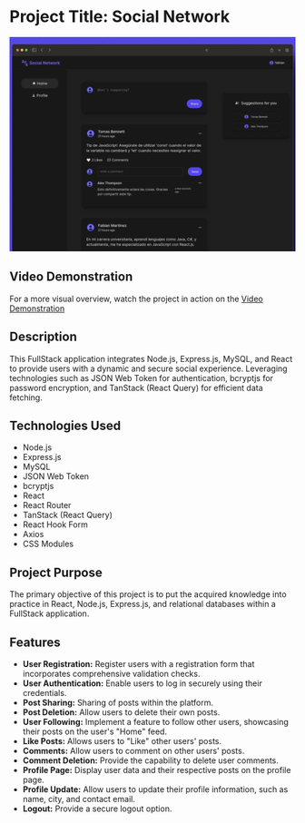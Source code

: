 # Project Title: Social Network

 <a href="https://github.com/MartinezFabian/SocialNetwork-FullStack/blob/main/">
    <img src="client/public/images/web_preview.webp" alt="preview">
  </a>

## Video Demonstration

For a more visual overview, watch the project in action on the [Video Demonstration](https://www.youtube.com/watch?v=ffUWIax0hcg)

## Description

This FullStack application integrates Node.js, Express.js, MySQL, and React to provide users with a dynamic and secure social experience. Leveraging technologies such as JSON Web Token for authentication, bcryptjs for password encryption, and TanStack (React Query) for efficient data fetching.

## Technologies Used

- Node.js
- Express.js
- MySQL
- JSON Web Token
- bcryptjs
- React
- React Router
- TanStack (React Query)
- React Hook Form
- Axios
- CSS Modules

## Project Purpose

The primary objective of this project is to put the acquired knowledge into practice in React, Node.js, Express.js, and relational databases within a FullStack application.

## Features

- **User Registration:** Register users with a registration form that incorporates comprehensive validation checks.
- **User Authentication:** Enable users to log in securely using their credentials.
- **Post Sharing:** Sharing of posts within the platform.
- **Post Deletion:** Allow users to delete their own posts.
- **User Following:** Implement a feature to follow other users, showcasing their posts on the user's "Home" feed.
- **Like Posts:** Allows users to "Like" other users' posts.
- **Comments:** Allow users to comment on other users' posts.
- **Comment Deletion:** Provide the capability to delete user comments.
- **Profile Page:** Display user data and their respective posts on the profile page.
- **Profile Update:** Allow users to update their profile information, such as name, city, and contact email.
- **Logout:** Provide a secure logout option.
